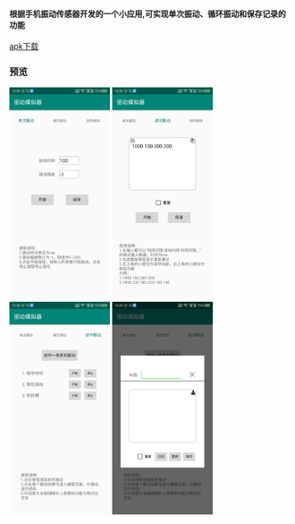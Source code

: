 #### 根据手机振动传感器开发的一个小应用,可实现单次振动、循环振动和保存记录的功能
[apk下载](https://github.com/w-g-b/VibratorApp/releases/download/1.0.0/vibration.apk)  

### 预览
<img src="https://github.com/w-g-b/VibratorApp/blob/master/png/Screenshot_2019-04-06-13-59-03-526.png" heigth="380" width="180" > <img src="https://github.com/w-g-b/VibratorApp/blob/master/png/Screenshot_2019-04-06-13-59-07-328.png" heigth="380" width="180" > <img src="https://github.com/w-g-b/VibratorApp/blob/master/png/Screenshot_2019-04-06-13-59-15-867.png" heigth="380" width="180" > <img src="https://github.com/w-g-b/VibratorApp/blob/master/png/Screenshot_2019-04-06-13-59-20-825.png" heigth="380" width="180" >
